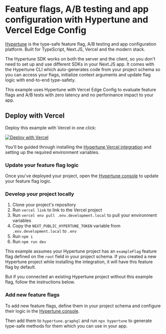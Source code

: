 # Feature flags, A/B testing and app configuration with Hypertune and Vercel Edge Config

[Hypertune](https://www.hypertune.com/) is the type-safe feature flag, A/B testing and app configuration platform. Built for TypeScript, Next.JS, Vercel and the modern stack.

The Hypertune SDK works on both the server and the client, so you don't need to set up and use different SDKs in your Next.JS app. It comes with the Hypertune CLI which auto-generates code from your project schema so you can access your flags, initialize context arguments and update flag logic with end-to-end type-safety.

This example uses Hypertune with Vercel Edge Config to evaluate feature flags and A/B tests with zero latency and no performance impact to your app.

## Deploy with Vercel

Deploy this example with Vercel in one click:

[![Deploy with Vercel](https://vercel.com/button)](https://vercel.com/new/clone?repository-url=https%3A%2F%2Fgithub.com%2Fhypertunehq%2Fhypertune-vercel-edge-config&env=NEXT_PUBLIC_HYPERTUNE_TOKEN,EDGE_CONFIG,EDGE_CONFIG_HYPERTUNE_ITEM_KEY&envDescription=Environment%20variables%20needed%20to%20use%20Hypertune%20with%20Vercel%20Edge%20Config&envLink=https%3A%2F%2Fdocs.hypertune.com%2Fgetting-started%2Fvercel-quickstart&project-name=hypertune-vercel-edge-config&repository-name=hypertune-vercel-edge-config&demo-title=Hypertune%20with%20Vercel%20Edge%20Config&demo-description=Use%20Hypertune%20with%20Vercel%20Edge%20Config&demo-url=https%3A%2F%2Fhypertune-vercel-edge-config.vercel.app%2F&demo-image=https%3A%2F%2Fhypertune-vercel-edge-config.vercel.app%2Fhypertune-vercel-edge-config.png&integration-ids=oac_naLXREDG2o9KihTGYBVz9fVl)

You'll be guided through installing the [Hypertune Vercel integration](https://vercel.com/integrations/hypertune) and setting up the required environment variables.

### Update your feature flag logic

Once you've deployed your project, open the [Hypertune console](https://app.hypertune.com/) to update your feature flag logic.

### Develop your project locally

1. Clone your project's repository
2. Run `vercel link` to link to the Vercel project
3. Run `vercel env pull .env.development.local` to pull your environment variables
4. Copy the `NEXT_PUBLIC_HYPERTUNE_TOKEN` variable from `.env.development.local` to `.env`
5. Run `npm i`
6. Run `npm run dev`

This example assumes your Hypertune project has an `exampleFlag` feature flag defined on the `root` field in your project schema. If you created a new Hypertune project while installing the integration, it will have this feature flag by default.

But if you connected an existing Hypertune project without this example flag, follow the instructions below.

### Add new feature flags

To add new feature flags, define them in your project schema and configure their logic in the [Hypertune console](https://app.hypertune.com/).

Then add them to `hypertune.graphql` and run `npx hypertune` to generate type-safe methods for them which you can use in your app.
